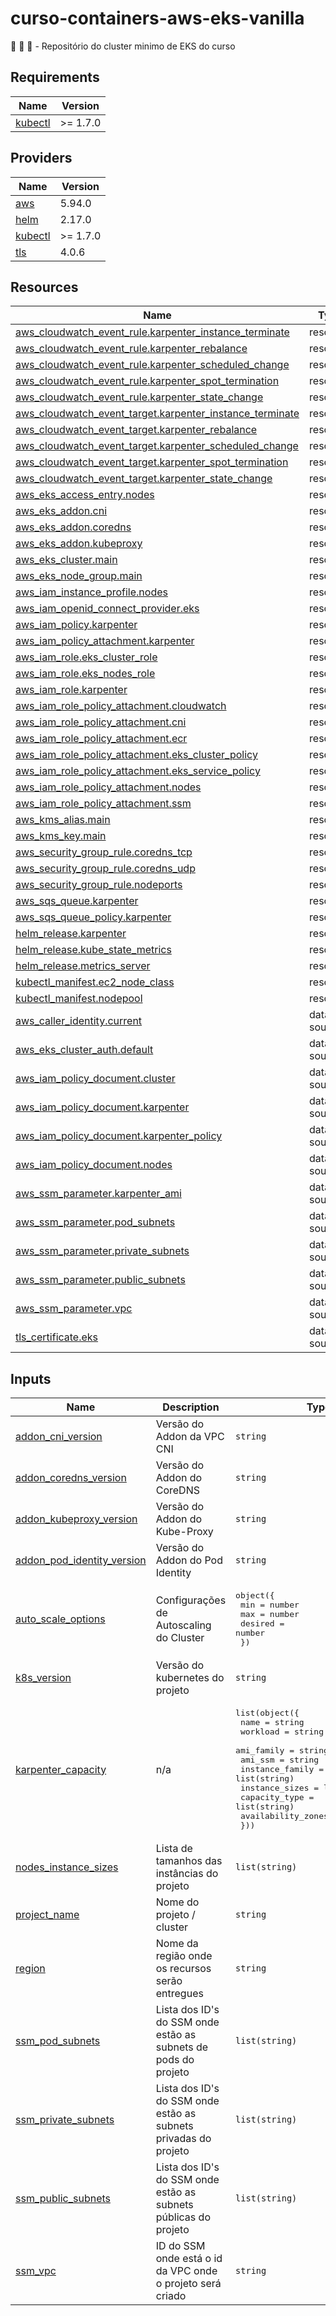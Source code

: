 # curso-containers-aws-eks-vanilla
🚀 🚀 🚀 - Repositório do cluster minimo de EKS do curso


<!-- BEGIN_TF_DOCS -->

## Requirements

| Name | Version |
|------|---------|
| <a name="requirement_kubectl"></a> [kubectl](#requirement\_kubectl) | >= 1.7.0 |

## Providers

| Name | Version |
|------|---------|
| <a name="provider_aws"></a> [aws](#provider\_aws) | 5.94.0 |
| <a name="provider_helm"></a> [helm](#provider\_helm) | 2.17.0 |
| <a name="provider_kubectl"></a> [kubectl](#provider\_kubectl) | >= 1.7.0 |
| <a name="provider_tls"></a> [tls](#provider\_tls) | 4.0.6 |

## Resources

| Name | Type |
|------|------|
| [aws_cloudwatch_event_rule.karpenter_instance_terminate](https://registry.terraform.io/providers/hashicorp/aws/latest/docs/resources/cloudwatch_event_rule) | resource |
| [aws_cloudwatch_event_rule.karpenter_rebalance](https://registry.terraform.io/providers/hashicorp/aws/latest/docs/resources/cloudwatch_event_rule) | resource |
| [aws_cloudwatch_event_rule.karpenter_scheduled_change](https://registry.terraform.io/providers/hashicorp/aws/latest/docs/resources/cloudwatch_event_rule) | resource |
| [aws_cloudwatch_event_rule.karpenter_spot_termination](https://registry.terraform.io/providers/hashicorp/aws/latest/docs/resources/cloudwatch_event_rule) | resource |
| [aws_cloudwatch_event_rule.karpenter_state_change](https://registry.terraform.io/providers/hashicorp/aws/latest/docs/resources/cloudwatch_event_rule) | resource |
| [aws_cloudwatch_event_target.karpenter_instance_terminate](https://registry.terraform.io/providers/hashicorp/aws/latest/docs/resources/cloudwatch_event_target) | resource |
| [aws_cloudwatch_event_target.karpenter_rebalance](https://registry.terraform.io/providers/hashicorp/aws/latest/docs/resources/cloudwatch_event_target) | resource |
| [aws_cloudwatch_event_target.karpenter_scheduled_change](https://registry.terraform.io/providers/hashicorp/aws/latest/docs/resources/cloudwatch_event_target) | resource |
| [aws_cloudwatch_event_target.karpenter_spot_termination](https://registry.terraform.io/providers/hashicorp/aws/latest/docs/resources/cloudwatch_event_target) | resource |
| [aws_cloudwatch_event_target.karpenter_state_change](https://registry.terraform.io/providers/hashicorp/aws/latest/docs/resources/cloudwatch_event_target) | resource |
| [aws_eks_access_entry.nodes](https://registry.terraform.io/providers/hashicorp/aws/latest/docs/resources/eks_access_entry) | resource |
| [aws_eks_addon.cni](https://registry.terraform.io/providers/hashicorp/aws/latest/docs/resources/eks_addon) | resource |
| [aws_eks_addon.coredns](https://registry.terraform.io/providers/hashicorp/aws/latest/docs/resources/eks_addon) | resource |
| [aws_eks_addon.kubeproxy](https://registry.terraform.io/providers/hashicorp/aws/latest/docs/resources/eks_addon) | resource |
| [aws_eks_cluster.main](https://registry.terraform.io/providers/hashicorp/aws/latest/docs/resources/eks_cluster) | resource |
| [aws_eks_node_group.main](https://registry.terraform.io/providers/hashicorp/aws/latest/docs/resources/eks_node_group) | resource |
| [aws_iam_instance_profile.nodes](https://registry.terraform.io/providers/hashicorp/aws/latest/docs/resources/iam_instance_profile) | resource |
| [aws_iam_openid_connect_provider.eks](https://registry.terraform.io/providers/hashicorp/aws/latest/docs/resources/iam_openid_connect_provider) | resource |
| [aws_iam_policy.karpenter](https://registry.terraform.io/providers/hashicorp/aws/latest/docs/resources/iam_policy) | resource |
| [aws_iam_policy_attachment.karpenter](https://registry.terraform.io/providers/hashicorp/aws/latest/docs/resources/iam_policy_attachment) | resource |
| [aws_iam_role.eks_cluster_role](https://registry.terraform.io/providers/hashicorp/aws/latest/docs/resources/iam_role) | resource |
| [aws_iam_role.eks_nodes_role](https://registry.terraform.io/providers/hashicorp/aws/latest/docs/resources/iam_role) | resource |
| [aws_iam_role.karpenter](https://registry.terraform.io/providers/hashicorp/aws/latest/docs/resources/iam_role) | resource |
| [aws_iam_role_policy_attachment.cloudwatch](https://registry.terraform.io/providers/hashicorp/aws/latest/docs/resources/iam_role_policy_attachment) | resource |
| [aws_iam_role_policy_attachment.cni](https://registry.terraform.io/providers/hashicorp/aws/latest/docs/resources/iam_role_policy_attachment) | resource |
| [aws_iam_role_policy_attachment.ecr](https://registry.terraform.io/providers/hashicorp/aws/latest/docs/resources/iam_role_policy_attachment) | resource |
| [aws_iam_role_policy_attachment.eks_cluster_policy](https://registry.terraform.io/providers/hashicorp/aws/latest/docs/resources/iam_role_policy_attachment) | resource |
| [aws_iam_role_policy_attachment.eks_service_policy](https://registry.terraform.io/providers/hashicorp/aws/latest/docs/resources/iam_role_policy_attachment) | resource |
| [aws_iam_role_policy_attachment.nodes](https://registry.terraform.io/providers/hashicorp/aws/latest/docs/resources/iam_role_policy_attachment) | resource |
| [aws_iam_role_policy_attachment.ssm](https://registry.terraform.io/providers/hashicorp/aws/latest/docs/resources/iam_role_policy_attachment) | resource |
| [aws_kms_alias.main](https://registry.terraform.io/providers/hashicorp/aws/latest/docs/resources/kms_alias) | resource |
| [aws_kms_key.main](https://registry.terraform.io/providers/hashicorp/aws/latest/docs/resources/kms_key) | resource |
| [aws_security_group_rule.coredns_tcp](https://registry.terraform.io/providers/hashicorp/aws/latest/docs/resources/security_group_rule) | resource |
| [aws_security_group_rule.coredns_udp](https://registry.terraform.io/providers/hashicorp/aws/latest/docs/resources/security_group_rule) | resource |
| [aws_security_group_rule.nodeports](https://registry.terraform.io/providers/hashicorp/aws/latest/docs/resources/security_group_rule) | resource |
| [aws_sqs_queue.karpenter](https://registry.terraform.io/providers/hashicorp/aws/latest/docs/resources/sqs_queue) | resource |
| [aws_sqs_queue_policy.karpenter](https://registry.terraform.io/providers/hashicorp/aws/latest/docs/resources/sqs_queue_policy) | resource |
| [helm_release.karpenter](https://registry.terraform.io/providers/hashicorp/helm/latest/docs/resources/release) | resource |
| [helm_release.kube_state_metrics](https://registry.terraform.io/providers/hashicorp/helm/latest/docs/resources/release) | resource |
| [helm_release.metrics_server](https://registry.terraform.io/providers/hashicorp/helm/latest/docs/resources/release) | resource |
| [kubectl_manifest.ec2_node_class](https://registry.terraform.io/providers/gavinbunney/kubectl/latest/docs/resources/manifest) | resource |
| [kubectl_manifest.nodepool](https://registry.terraform.io/providers/gavinbunney/kubectl/latest/docs/resources/manifest) | resource |
| [aws_caller_identity.current](https://registry.terraform.io/providers/hashicorp/aws/latest/docs/data-sources/caller_identity) | data source |
| [aws_eks_cluster_auth.default](https://registry.terraform.io/providers/hashicorp/aws/latest/docs/data-sources/eks_cluster_auth) | data source |
| [aws_iam_policy_document.cluster](https://registry.terraform.io/providers/hashicorp/aws/latest/docs/data-sources/iam_policy_document) | data source |
| [aws_iam_policy_document.karpenter](https://registry.terraform.io/providers/hashicorp/aws/latest/docs/data-sources/iam_policy_document) | data source |
| [aws_iam_policy_document.karpenter_policy](https://registry.terraform.io/providers/hashicorp/aws/latest/docs/data-sources/iam_policy_document) | data source |
| [aws_iam_policy_document.nodes](https://registry.terraform.io/providers/hashicorp/aws/latest/docs/data-sources/iam_policy_document) | data source |
| [aws_ssm_parameter.karpenter_ami](https://registry.terraform.io/providers/hashicorp/aws/latest/docs/data-sources/ssm_parameter) | data source |
| [aws_ssm_parameter.pod_subnets](https://registry.terraform.io/providers/hashicorp/aws/latest/docs/data-sources/ssm_parameter) | data source |
| [aws_ssm_parameter.private_subnets](https://registry.terraform.io/providers/hashicorp/aws/latest/docs/data-sources/ssm_parameter) | data source |
| [aws_ssm_parameter.public_subnets](https://registry.terraform.io/providers/hashicorp/aws/latest/docs/data-sources/ssm_parameter) | data source |
| [aws_ssm_parameter.vpc](https://registry.terraform.io/providers/hashicorp/aws/latest/docs/data-sources/ssm_parameter) | data source |
| [tls_certificate.eks](https://registry.terraform.io/providers/hashicorp/tls/latest/docs/data-sources/certificate) | data source |

## Inputs

| Name | Description | Type | Required |
|------|-------------|------|:--------:|
| <a name="input_addon_cni_version"></a> [addon\_cni\_version](#input\_addon\_cni\_version) | Versão do Addon da VPC CNI | `string` | no |
| <a name="input_addon_coredns_version"></a> [addon\_coredns\_version](#input\_addon\_coredns\_version) | Versão do Addon do CoreDNS | `string` | no |
| <a name="input_addon_kubeproxy_version"></a> [addon\_kubeproxy\_version](#input\_addon\_kubeproxy\_version) | Versão do Addon do Kube-Proxy | `string` | no |
| <a name="input_addon_pod_identity_version"></a> [addon\_pod\_identity\_version](#input\_addon\_pod\_identity\_version) | Versão do Addon do Pod Identity | `string` | no |
| <a name="input_auto_scale_options"></a> [auto\_scale\_options](#input\_auto\_scale\_options) | Configurações de Autoscaling do Cluster | <pre>object({<br>    min     = number<br>    max     = number<br>    desired = number<br>  })</pre> | yes |
| <a name="input_k8s_version"></a> [k8s\_version](#input\_k8s\_version) | Versão do kubernetes do projeto | `string` | yes |
| <a name="input_karpenter_capacity"></a> [karpenter\_capacity](#input\_karpenter\_capacity) | n/a | <pre>list(object({<br>    name               = string<br>    workload           = string<br>    ami_family         = string<br>    ami_ssm            = string<br>    instance_family    = list(string)<br>    instance_sizes     = list(string)<br>    capacity_type      = list(string)<br>    availability_zones = list(string)<br>  }))</pre> | yes |
| <a name="input_nodes_instance_sizes"></a> [nodes\_instance\_sizes](#input\_nodes\_instance\_sizes) | Lista de tamanhos das instâncias do projeto | `list(string)` | yes |
| <a name="input_project_name"></a> [project\_name](#input\_project\_name) | Nome do projeto / cluster | `string` | yes |
| <a name="input_region"></a> [region](#input\_region) | Nome da região onde os recursos serão entregues | `string` | yes |
| <a name="input_ssm_pod_subnets"></a> [ssm\_pod\_subnets](#input\_ssm\_pod\_subnets) | Lista dos ID's do SSM onde estão as subnets de pods do projeto | `list(string)` | yes |
| <a name="input_ssm_private_subnets"></a> [ssm\_private\_subnets](#input\_ssm\_private\_subnets) | Lista dos ID's do SSM onde estão as subnets privadas do projeto | `list(string)` | yes |
| <a name="input_ssm_public_subnets"></a> [ssm\_public\_subnets](#input\_ssm\_public\_subnets) | Lista dos ID's do SSM onde estão as subnets públicas do projeto | `list(string)` | yes |
| <a name="input_ssm_vpc"></a> [ssm\_vpc](#input\_ssm\_vpc) | ID do SSM onde está o id da VPC onde o projeto será criado | `string` | yes |

<!-- END_TF_DOCS -->